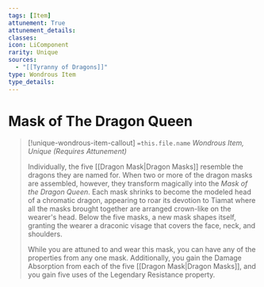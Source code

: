 ```yaml
---
tags: [Item]
attunement: True
attunement_details: 
classes: 
icon: LiComponent
rarity: Unique
sources:
  - "[[Tyranny of Dragons]]"
type: Wondrous Item
type_details: 
---
```

# Mask of The Dragon Queen
>[!unique-wondrous-item-callout] `=this.file.name`
>*Wondrous Item, Unique (Requires Attunement)*
>
>Individually, the five [[Dragon Mask|Dragon Masks]] resemble the dragons they are named for. When two or more of the dragon masks are assembled, however, they transform magically into the *Mask of the Dragon Queen*. Each mask shrinks to become the modeled head of a chromatic dragon, appearing to roar its devotion to Tiamat where all the masks brought together are arranged crown-like on the wearer's head. Below the five masks, a new mask shapes itself, granting the wearer a draconic visage that covers the face, neck, and shoulders.
>
>While you are attuned to and wear this mask, you can have any of the properties from any one mask. Additionally, you gain the Damage Absorption from each of the five [[Dragon Mask|Dragon Masks]], and you gain five uses of the Legendary Resistance property.
>
>